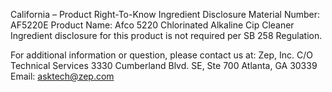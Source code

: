  
 
 
California – Product Right-To-Know Ingredient Disclosure 
Material Number: AF5220E 
Product Name: Afco 5220 Chlorinated Alkaline Cip Cleaner 
Ingredient disclosure for this product is not required per SB 258 Regulation. 
 
For additional information or question, please contact us at: 
Zep, Inc. 
C/O Technical Services 
3330 Cumberland Blvd. SE, Ste 700 
Atlanta, GA 30339 
Email: asktech@zep.com 
 
 
 
 
